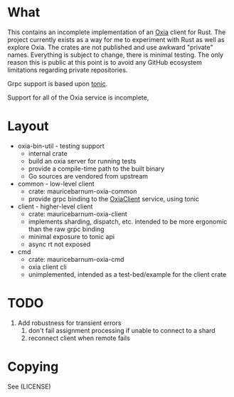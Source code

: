 # What

This contains an incomplete implementation of an [Oxia](https://github.com/oxia-db/oxia) client for Rust.  The project currently exists as a way for me to experiment with Rust as well as explore Oxia.  The crates are not published and use awkward "private" names.  Everything is subject to change, there is minimal testing.  The only reason this is public at this point is to avoid any GitHub ecosystem limitations regarding private repositories.

Grpc support is based upon [tonic](https://github.com/hyperium/tonic).

Support for all of the Oxia service is incomplete,


# Layout

* oxia-bin-util - testing support
    * internal crate
    * build an oxia server for running tests
    * provide a compile-time path to the built binary
    * Go sources are vendored from upstream
* common - low-level client
    * crate: mauricebarnum-oxia-common
    * provide grpc binding to the [OxiaClient](crates/common/proto/client.proto) service, using tonic
* client - higher-level client
    * crate: mauricebarnum-oxia-client
    * implements sharding, dispatch, etc. intended to be more ergonomic than the raw grpc binding
    * minimal exposure to tonic api
    * async rt not exposed
* cmd
    * crate: mauricebarnum-oxia-cmd
    * oxia client cli
    * unimplemented, intended as a test-bed/example for the client crate

# TODO

1. Add robustness for transient errors
   1. don't fail assignment processing if unable to connect to a shard
   1. reconnect client when remote fails

# Copying

See (LICENSE)  

